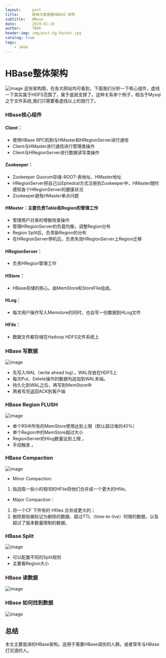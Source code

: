 ```yaml
---
layout:     post
title:      脱离大数据看HBASE-架构
subtitle:   HBase
date:       2019-01-19
author:     TBKK
header-img: img/post-bg-hacker.jpg
catalog: true
tags:
    - JAVA
---
```



# HBase整体架构

![image](http://www.qinxinfeng.com/img/hbase/6.jpg)
这张架构图，在各大网站均可看到，下面我们分析一下核心组件，虚线一下其实属于HDFS范围了，属于底层支撑了。这种关系举个例子，相当于Mysql之于文件系统,我们只需要看虚线以上的就行了。


### HBase核心组件

#### Client：
* 使用HBase RPC机制与HMaster和HRegionServer进行通信
* Client与HMaster进行通信进行管理类操作 
* Client与HRegionServer进行数据读写类操作 

#### Zookeeper：
* Zookeeper Quorum存储-ROOT-表地址、HMaster地址 
* HRegionServer把自己以Ephedral方式注册到Zookeeper中，HMaster随时感知各个HRegionServer的健康状况 
* Zookeeper避免HMaster单点问题 

#### HMaster：主要负责Table和Region的管理工作
* 管理用户对表的增删改查操作 
* 管理HRegionServer的负载均衡，调整Region分布 
* Region Split后，负责新Region的分布 
* 在HRegionServer停机后，负责失效HRegionServer上Region迁移 

#### HRegionServer：
* 负责HRegion管理工作

#### HStore：
* HBase存储的核心。由MemStore和StoreFile组成。 

#### HLog：
* 每次用户操作写入Memstore的同时，也会写一份数据到HLog文件

#### HFile：
* 数据文件都存储在Hadoop HDFS文件系统上

### HBase 写数据

![image](http://www.qinxinfeng.com/img/hbase/7.jpg)

* 先写入WAL（write ahead log），WAL存放在HDFS上
* 每次Put、Delete操作的数据均追加到WAL末端。
* 持久化到WAL之后，再写到MemStore中 
* 两者写完返回ACK到客户端


### HBase Region FLUSH
![image](http://www.qinxinfeng.com/img/hbase/8.jpg)
* 单个RS中所有的MemStore使用达到上限（默认超过堆的40%） 
* 单个Region中的MemStore超过大小
* RegionServer的Hlog数量达到上限 。
* 手动触发 。

### HBase Compaction
![image](http://www.qinxinfeng.com/img/hbase/9.jpg)
* Minor Compaction: 
1. 指选取一些小的相邻的HFile将他们合并成一个更大的Hfile。
* Major Compaction：
1. 将一个CF 下所有的 Hfiles 合并成更大的；
2. 删除那些被标记为删除的数据、超过TTL（time-to-live）时限的数据，以及超过了版本数量限制的数据。

### HBase Split
![image](http://www.qinxinfeng.com/img/hbase/10.jpg)
* 可以配置不同的Split规则
* 主要看Region大小

### HBase 读数据
![image](http://www.qinxinfeng.com/img/hbase/11.jpg)

### HBase 如何找到数据

![image](http://www.qinxinfeng.com/img/hbase/12.jpg)

## 总结
本文主要是讲的HBase架构，适用于需要HBase调优的人群。或者常年与HBase打交道的人。
 


 

